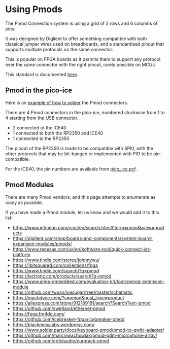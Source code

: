 # Using Pmods

The Pmod Connection system is using a grid of 2 rows and 6 columns of pins.

It was designed by Digilent to offer something compatible with both classical jumper wires used on breadboards,
and a standardised pinout that supports multiple protocols on the same connector.

This is popular on FPGA boards as it permits them to support any protocol over
the same connector with the right pinout, rarely possible on MCUs.

This standard is documented [here](https://reference.digilentinc.com/_media/reference/pmod/pmodoledrgb/pmodoledrgb_sch.pdf).

## Pmod in the pico-ice

Here is an [example of how to solder](md_getting__started.html#autotoc_md2) the Pmod connectors.

There are 4 Pmod connectors in the pico-ice, numbered clockwise from 1 to 4 starting from the USB connector.

- 2 connected ot the iCE40
- 1 connected to both the RP2350 and iCE40
- 1 connected to the RP2350

The pinout of the RP2350 is made to be compatible with SPI0,
with the other protocols that may be bit-banged or implemented with PIO to be pin-compatible.

For the iCE40, the pin numbers are available from
[pico_ice.pcf](https://github.com/tinyvision-ai-inc/pico-ice-sdk/blob/main/rtl/pico_ice.pcf).

## Pmod Modules

There are many Pmod vendors, and this page attempts to enumerate as many as possible.

If you have made a Pmod module, let us know and we would add it to this list!

- <https://www.infineon.com/cms/en/search.html#!term=pmod&view=products>
- <https://digilent.com/shop/boards-and-components/system-board-expansion-modules/pmods/>
- <https://www.renesas.com/us/en/software-tool/quick-connect-iot-platform>
- <https://www.tindie.com/stores/johnnywu/>
- <https://1bitsquared.com/collections/fpga>
- <https://www.tindie.com/search/?q=pmod>
- <https://lectronz.com/products/search?q=pmod>
- <https://www.aries-embedded.com/evaluation-kit/tools/pmod-extension-module>
- <https://github.com/wuxx/icesugar/tree/master/schematic>
- <https://machdyne.com/?s=pmod&post_type=product>
- <https://aliexpress.com/store/912189181/search?SearchText=pmod>
- <https://github.com/swetland/ethernet-pmod>
- <https://fpga.fm4dd.com/>
- <https://github.com/icebreaker-fpga/icebreaker-pmod>
- <https://blackmesalabs.wordpress.com/>
- <https://www.solder.party/docs/keyboard-pmod/pmod-to-qwiic-adapter/>
- <https://github.com/marcinwachowiak/pmod-pdm-microphone-array/>
- <https://github.com/apfelaudio/eurorack-pmod>
